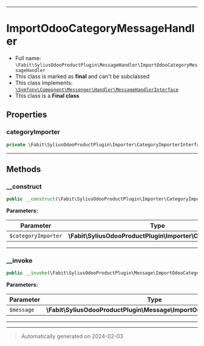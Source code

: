 ***

# ImportOdooCategoryMessageHandler





* Full name: `\Fabit\SyliusOdooProductPlugin\MessageHandler\ImportOdooCategoryMessageHandler`
* This class is marked as **final** and can't be subclassed
* This class implements:
[`\Symfony\Component\Messenger\Handler\MessageHandlerInterface`](../../../Symfony/Component/Messenger/Handler/MessageHandlerInterface.md)
* This class is a **Final class**



## Properties


### categoryImporter



```php
private \Fabit\SyliusOdooProductPlugin\Importer\CategoryImporterInterface $categoryImporter
```






***

## Methods


### __construct



```php
public __construct(\Fabit\SyliusOdooProductPlugin\Importer\CategoryImporter $categoryImporter): mixed
```








**Parameters:**

| Parameter | Type | Description |
|-----------|------|-------------|
| `$categoryImporter` | **\Fabit\SyliusOdooProductPlugin\Importer\CategoryImporter** |  |





***

### __invoke



```php
public __invoke(\Fabit\SyliusOdooProductPlugin\Message\ImportOdooCategoryMessage $message): void
```








**Parameters:**

| Parameter | Type | Description |
|-----------|------|-------------|
| `$message` | **\Fabit\SyliusOdooProductPlugin\Message\ImportOdooCategoryMessage** |  |





***


***
> Automatically generated on 2024-02-03
